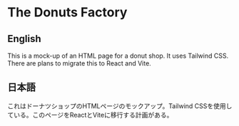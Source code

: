 # The Donuts Factory

## English

This is a mock-up of an HTML page for a donut shop. It uses Tailwind CSS. There are plans to migrate this to React and Vite.

## 日本語

これはドーナツショップのHTMLページのモックアップ。Tailwind CSSを使用している。このページをReactとViteに移行する計画がある。
